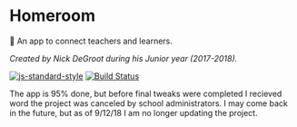 # Homeroom
:school: An app to connect teachers and learners.

*Created by Nick DeGroot during his Junior year (2017-2018).*

[![js-standard-style](https://img.shields.io/badge/code%20style-standard-brightgreen.svg?style=flat)](http://standardjs.com/)
[![Build Status](https://app.bitrise.io/app/ae770ab7a73d23c7/status.svg?token=Z_exzYDArNYYvHDaCKZNaQ&branch=master)](https://app.bitrise.io/app/ae770ab7a73d23c7)

The app is 95% done, but before final tweaks were completed I recieved word the project was canceled by school administrators. I may come back in the future, but as of 9/12/18 I am no longer updating the project.
